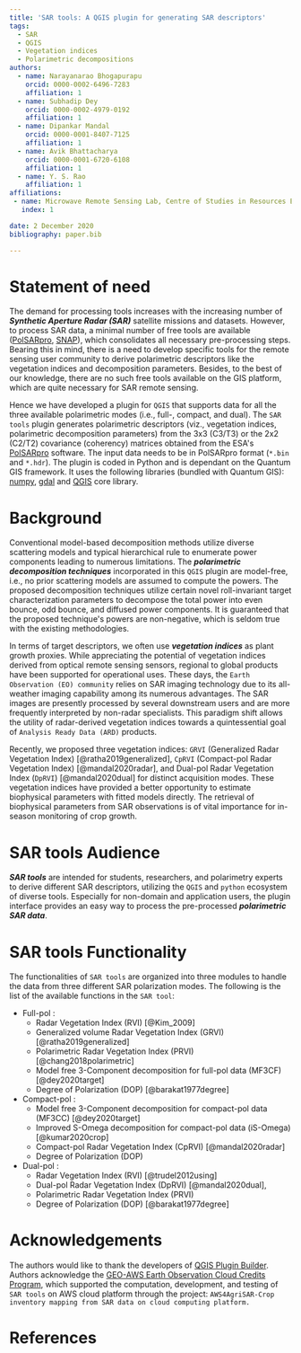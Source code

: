 ```yaml
---
title: 'SAR tools: A QGIS plugin for generating SAR descriptors'
tags:
  - SAR
  - QGIS
  - Vegetation indices
  - Polarimetric decompositions
authors:
  - name: Narayanarao Bhogapurapu
    orcid: 0000-0002-6496-7283
    affiliation: 1
  - name: Subhadip Dey
    orcid: 0000-0002-4979-0192
    affiliation: 1
  - name: Dipankar Mandal
    orcid: 0000-0001-8407-7125
    affiliation: 1
  - name: Avik Bhattacharya
    orcid: 0000-0001-6720-6108
    affiliation: 1
  - name: Y. S. Rao
    affiliation: 1
affiliations:
 - name: Microwave Remote Sensing Lab, Centre of Studies in Resources Engineering, Indian Institute of Technology Bombay, Mumbai-400076, India
   index: 1

date: 2 December 2020
bibliography: paper.bib

---
```


# Statement of need

The demand for processing tools increases with the increasing number of ***Synthetic Aperture Radar (SAR)*** satellite missions and datasets. However, to process SAR data, a minimal number of free tools are available ([PolSARpro](https://earth.esa.int/web/polsarpro/home), [SNAP](https://step.esa.int/main/toolboxes/snap/)), which consolidates all necessary pre-processing steps. Bearing this in mind, there is a need to develop specific tools for the remote sensing user community to derive polarimetric descriptors like the vegetation indices and decomposition parameters. Besides, to the best of our knowledge, there are no such free tools available on the GIS platform, which are quite necessary for SAR remote sensing. 

Hence we have developed a plugin for ```QGIS``` that supports data for all the three available polarimetric modes (i.e., full-, compact, and dual). The ```SAR tools``` plugin generates polarimetric descriptors (viz., vegetation indices, polarimetric decomposition parameters) from the 3x3 (C3/T3) or the 2x2 (C2/T2) covariance (coherency) matrices obtained from the ESA's [PolSARpro](https://earth.esa.int/web/polsarpro/home) software. The input data needs to be in PolSARpro format (```*.bin``` and ```*.hdr```). The plugin is coded in Python and is dependant on the Quantum GIS framework. It uses the following libraries (bundled with Quantum GIS): [numpy](https://numpy.org/), [gdal](https://gdal.org/) and [QGIS](https://qgis.org/en/site/index.html) core library.

# Background
Conventional model-based decomposition methods utilize diverse scattering models and typical hierarchical rule to enumerate power components leading to numerous limitations. The ***polarimetric decomposition techniques*** incorporated in this ```QGIS``` plugin are model-free, i.e., no prior scattering models are assumed to compute the powers. The proposed decomposition techniques utilize certain novel roll-invariant target characterization parameters to decompose the total power into even bounce, odd bounce, and diffused power components. It is guaranteed that the proposed technique's powers are non-negative, which is seldom true with the existing methodologies.

In terms of target descriptors, we often use ***vegetation indices*** as plant growth proxies. While appreciating the potential of vegetation indices derived from optical remote sensing sensors, regional to global products have been supported for operational uses. These days, the ```Earth Observation (EO) community``` relies on SAR imaging technology due to its all-weather imaging capability among its numerous advantages. The SAR images are presently processed by several downstream users and are more frequently interpreted by non-radar specialists. This paradigm shift allows the utility of radar-derived vegetation indices towards a quintessential goal of ```Analysis Ready Data (ARD)``` products.

Recently, we proposed three vegetation indices: ```GRVI``` (Generalized Radar Vegetation Index) [@ratha2019generalized], ```CpRVI``` (Compact-pol Radar Vegetation Index) [@mandal2020radar], and Dual-pol Radar Vegetation Index (```DpRVI```) [@mandal2020dual] for distinct acquisition modes. These vegetation indices have provided a better opportunity to estimate biophysical parameters with fitted models directly. The retrieval of biophysical parameters from SAR observations is of vital importance for in-season monitoring of crop growth.

# SAR tools Audience
***SAR tools*** are intended for students, researchers, and polarimetry experts to derive different SAR descriptors, utilizing the ```QGIS``` and ```python``` ecosystem of diverse tools. Especially for non-domain and application users, the plugin interface provides an easy way to process the pre-processed ***polarimetric SAR data***. 


# SAR tools Functionality

The functionalities of ```SAR tools``` are organized into three modules to handle the data from three different SAR polarization modes. The following is the list of the available functions in the ```SAR tool```:

* Full-pol : 
    * Radar Vegetation Index (RVI) [@Kim_2009]
    * Generalized volume Radar Vegetation Index (GRVI) [@ratha2019generalized]
    * Polarimetric Radar Vegetation Index (PRVI) [@chang2018polarimetric] 
    * Model free 3-Component decomposition for full-pol data (MF3CF) [@dey2020target]
    * Degree of Polarization (DOP) [@barakat1977degree]
* Compact-pol :
    * Model free 3-Component decomposition for compact-pol data (MF3CC) [@dey2020target]
    * Improved S-Omega decomposition for compact-pol data (iS-Omega) [@kumar2020crop]
    * Compact-pol Radar Vegetation Index (CpRVI) [@mandal2020radar]
    * Degree of Polarization (DOP) 
 * Dual-pol :
    * Radar Vegetation Index (RVI) [@trudel2012using]
    * Dual-pol Radar Vegetation Index (DpRVI) [@mandal2020dual], 
    * Polarimetric Radar Vegetation Index (PRVI) 
    * Degree of Polarization (DOP) [@barakat1977degree]

# Acknowledgements
The authors would like to thank the developers of [QGIS Plugin Builder](https://github.com/g-sherman/Qgis-Plugin-Builder). Authors acknowledge the [GEO-AWS Earth Observation Cloud Credits Program](https://www.earthobservations.org/aws.php), which supported the computation, development, and testing of ```SAR tools``` on AWS cloud platform through the project: ```AWS4AgriSAR-Crop inventory mapping from SAR data on cloud computing platform.```
	
# References
